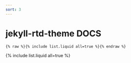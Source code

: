 ```yaml
---
sort: 3
---
```


# jekyll-rtd-theme DOCS

```
{% raw %}{% include list.liquid all=true %}{% endraw %}
```

{% include list.liquid all=true %}
